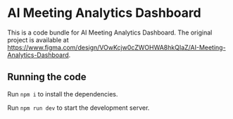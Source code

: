 
  # AI Meeting Analytics Dashboard

  This is a code bundle for AI Meeting Analytics Dashboard. The original project is available at https://www.figma.com/design/VOwKcjw0cZWOHWA8hkQIaZ/AI-Meeting-Analytics-Dashboard.

  ## Running the code

  Run `npm i` to install the dependencies.

  Run `npm run dev` to start the development server.
  